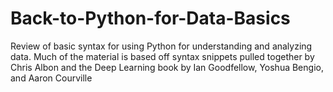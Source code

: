 # Back-to-Python-for-Data-Basics
Review of basic syntax for using Python for understanding and analyzing data. Much of the material is based off syntax snippets pulled together by Chris Albon and the Deep Learning book by  Ian Goodfellow, Yoshua Bengio, and Aaron Courville
